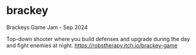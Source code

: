 # brackey
Brackeys Game Jam - Sep 2024

Top-down shooter where you build defenses and upgrade during the day and fight enemies at night.
https://robstherapy.itch.io/brackey-game
